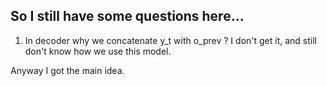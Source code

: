 ## So I still have some questions here...

1. In decoder why we concatenate y_t with o_prev ? I don't get it, and still don't know how we use this model.

Anyway I got the main idea.
